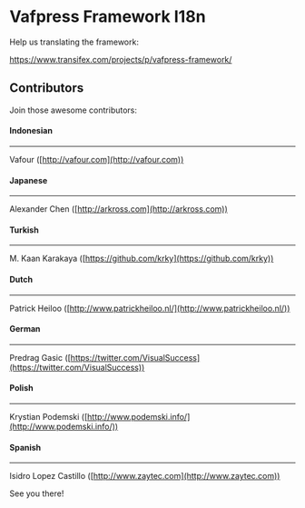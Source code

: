 # Vafpress Framework I18n

Help us translating the framework:

https://www.transifex.com/projects/p/vafpress-framework/

## Contributors

Join those awesome contributors:

#### Indonesian
---
Vafour ([http://vafour.com](http://vafour.com))

#### Japanese
---
Alexander Chen ([http://arkross.com](http://arkross.com))

#### Turkish
---
M. Kaan Karakaya ([https://github.com/krky](https://github.com/krky))

#### Dutch
---
Patrick Heiloo ([http://www.patrickheiloo.nl/](http://www.patrickheiloo.nl/))

#### German
---
Predrag Gasic ([https://twitter.com/VisualSuccess](https://twitter.com/VisualSuccess))

#### Polish
---
Krystian Podemski ([http://www.podemski.info/](http://www.podemski.info/))

#### Spanish
---
Isidro Lopez Castillo ([http://www.zaytec.com](http://www.zaytec.com))

See you there!

